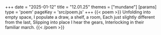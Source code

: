 +++
date = "2025-01-12"
title = "12.01.25"
themes = ["mundane"]
[params]
  type = 'poem'
  pageKey = 'src/poem.js'
+++
{{< poem >}}
Unfolding into empty space,
I populate a draw, a shelf, a room,
Each just slightly different from the last,
Slipping into place I hear the gears,
Interlocking in their familiar march.
{{< /poem >}}